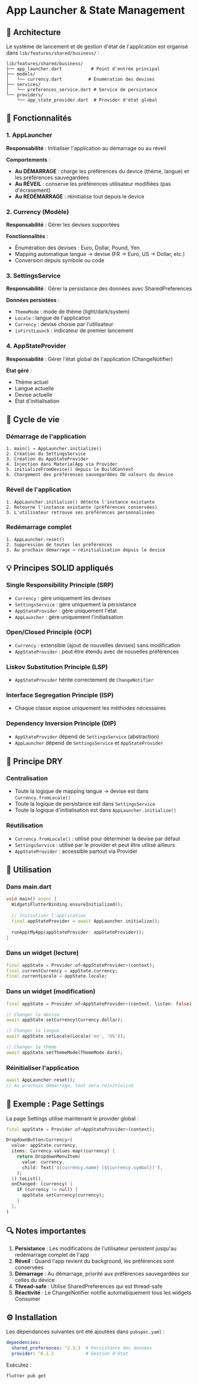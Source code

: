# App Launcher & State Management

## 📁 Architecture

Le système de lancement et de gestion d'état de l'application est organisé dans `lib/features/shared/business/` :

```
lib/features/shared/business/
├── app_launcher.dart           # Point d'entrée principal
├── models/
│   └── currency.dart          # Énumération des devises
├── services/
│   └── preferences_service.dart # Service de persistance
└── providers/
    └── app_state_provider.dart  # Provider d'état global
```

## 🎯 Fonctionnalités

### 1. AppLauncher
**Responsabilité** : Initialiser l'application au démarrage ou au réveil

**Comportements** :
- **Au DÉMARRAGE** : charge les préférences du device (thème, langue) et les préférences sauvegardées
- **Au RÉVEIL** : conserve les préférences utilisateur modifiées (pas d'écrasement)
- **Au REDÉMARRAGE** : réinitialise tout depuis le device

### 2. Currency (Modèle)
**Responsabilité** : Gérer les devises supportées

**Fonctionnalités** :
- Énumération des devises : Euro, Dollar, Pound, Yen
- Mapping automatique langue → devise (FR → Euro, US → Dollar, etc.)
- Conversion depuis symbole ou code

### 3. SettingsService
**Responsabilité** : Gérer la persistance des données avec SharedPreferences

**Données persistées** :
- `ThemeMode` : mode de thème (light/dark/system)
- `Locale` : langue de l'application
- `Currency` : devise choisie par l'utilisateur
- `isFirstLaunch` : indicateur de premier lancement

### 4. AppStateProvider
**Responsabilité** : Gérer l'état global de l'application (ChangeNotifier)

**État géré** :
- Thème actuel
- Langue actuelle
- Devise actuelle
- État d'initialisation

## 🔄 Cycle de vie

### Démarrage de l'application
```
1. main() → AppLauncher.initialize()
2. Création du SettingsService
3. Création du AppStateProvider
4. Injection dans MaterialApp via Provider
5. initializeFromDevice() depuis le BuildContext
6. Chargement des préférences sauvegardées OU valeurs du device
```

### Réveil de l'application
```
1. AppLauncher.initialize() détecte l'instance existante
2. Retourne l'instance existante (préférences conservées)
3. L'utilisateur retrouve ses préférences personnalisées
```

### Redémarrage complet
```
1. AppLauncher.reset()
2. Suppression de toutes les préférences
3. Au prochain démarrage → réinitialisation depuis le device
```

## 💡 Principes SOLID appliqués

### Single Responsibility Principle (SRP)
- `Currency` : gère uniquement les devises
- `SettingsService` : gère uniquement la persistance
- `AppStateProvider` : gère uniquement l'état
- `AppLauncher` : gère uniquement l'initialisation

### Open/Closed Principle (OCP)
- `Currency` : extensible (ajout de nouvelles devises) sans modification
- `AppStateProvider` : peut être étendu avec de nouvelles préférences

### Liskov Substitution Principle (LSP)
- `AppStateProvider` hérite correctement de `ChangeNotifier`

### Interface Segregation Principle (ISP)
- Chaque classe expose uniquement les méthodes nécessaires

### Dependency Inversion Principle (DIP)
- `AppStateProvider` dépend de `SettingsService` (abstraction)
- `AppLauncher` dépend de `SettingsService` et `AppStateProvider`

## 🔨 Principe DRY

### Centralisation
- Toute la logique de mapping langue → devise est dans `Currency.fromLocale()`
- Toute la logique de persistance est dans `SettingsService`
- Toute la logique d'initialisation est dans `AppLauncher.initialize()`

### Réutilisation
- `Currency.fromLocale()` : utilisé pour déterminer la devise par défaut
- `SettingsService` : utilisé par le provider et peut être utilisé ailleurs
- `AppStateProvider` : accessible partout via Provider

## 📖 Utilisation

### Dans main.dart
```dart
void main() async {
  WidgetsFlutterBinding.ensureInitialized();
  
  // Initialiser l'application
  final appStateProvider = await AppLauncher.initialize();
  
  runApp(MyApp(appStateProvider: appStateProvider));
}
```

### Dans un widget (lecture)
```dart
final appState = Provider.of<AppStateProvider>(context);
final currentCurrency = appState.currency;
final currentLocale = appState.locale;
```

### Dans un widget (modification)
```dart
final appState = Provider.of<AppStateProvider>(context, listen: false);

// Changer la devise
await appState.setCurrency(Currency.dollar);

// Changer la langue
await appState.setLocale(Locale('en', 'US'));

// Changer le thème
await appState.setThemeMode(ThemeMode.dark);
```

### Réinitialiser l'application
```dart
await AppLauncher.reset();
// Au prochain démarrage, tout sera réinitialisé
```

## 🎨 Exemple : Page Settings

La page Settings utilise maintenant le provider global :

```dart
final appState = Provider.of<AppStateProvider>(context);

DropdownButton<Currency>(
  value: appState.currency,
  items: Currency.values.map((currency) {
    return DropdownMenuItem(
      value: currency,
      child: Text('${currency.name} (${currency.symbol})'),
    );
  }).toList(),
  onChanged: (currency) {
    if (currency != null) {
      appState.setCurrency(currency);
    }
  },
)
```

## 🔍 Notes importantes

1. **Persistance** : Les modifications de l'utilisateur persistent jusqu'au redémarrage complet de l'app
2. **Réveil** : Quand l'app revient du background, les préférences sont conservées
3. **Démarrage** : Au démarrage, priorité aux préférences sauvegardées sur celles du device
4. **Thread-safe** : Utilise SharedPreferences qui est thread-safe
5. **Réactivité** : Le ChangeNotifier notifie automatiquement tous les widgets Consumer

## ⚙️ Installation

Les dépendances suivantes ont été ajoutées dans `pubspec.yaml` :

```yaml
dependencies:
  shared_preferences: ^2.3.3  # Persistance des données
  provider: ^6.1.2            # Gestion d'état
```

Exécutez :
```bash
flutter pub get
```

